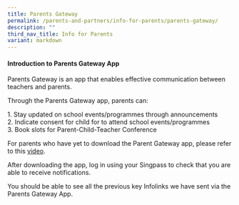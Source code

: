 ```yaml
---
title: Parents Gateway
permalink: /parents-and-partners/info-for-parents/parents-gateway/
description: ""
third_nav_title: Info for Parents
variant: markdown
---
```

<h4><strong>Introduction to Parents Gateway App</strong></h4>
Parents Gateway is an app that enables effective communication between
teachers and parents.
<p>Through the Parents Gateway app, parents can:</p>
1. Stay updated on school events/programmes through announcements<br>
2. Indicate consent for child for to attend school events/programmes<br>
3. Book slots for Parent-Child-Teacher Conference <br>

For parents who have yet to download the Parent Gateway app, please refer
to this <a href="https://www.youtube.com/watch?v=tW9jwyuovOo&amp;t=6s" rel="noopener nofollow" target="_blank">video</a>.
<p>After downloading the app, log in using your Singpass to check that you
are able to receive notifications.</p>
<p>You should be able to see all the previous key Infolinks we have sent
via the Parents Gateway App.</p>

